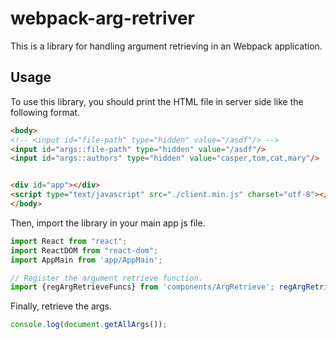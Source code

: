 # webpack-arg-retriver
This is a library for handling argument retrieving in an Webpack application.

## Usage
To use this library, you should print the HTML file in server side like the following format.
```html
<body>
<!-- <input id="file-path" type="hidden" value="/asdf"/> -->
<input id="args::file-path" type="hidden" value="/asdf"/>
<input id="args::authors" type="hidden" value="casper,tom,cat,mary"/>  


<div id="app"></div>
<script type="text/javascript" src="./client.min.js" charset="utf-8"></script>
</body>
```

Then, import the library in your main app js file.
```js
import React from "react";  
import ReactDOM from "react-dom";  
import AppMain from 'app/AppMain';

// Register the argument retrieve function.
import {regArgRetrieveFuncs} from 'components/ArgRetrieve'; regArgRetrieveFuncs(); 
```

Finally, retrieve the args.
```js
console.log(document.getAllArgs());
```
